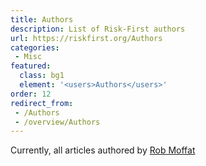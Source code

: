 ```yaml
---
title: Authors
description: List of Risk-First authors
url: https://riskfirst.org/Authors
categories:
 - Misc
featured: 
  class: bg1
  element: '<users>Authors</users>'
order: 12
redirect_from: 
 - /Authors
 - /overview/Authors
---
```


Currently, all articles authored by [Rob Moffat](https://github.com/robmoffat)